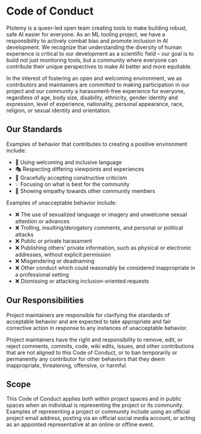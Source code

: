 # Code of Conduct

Ptolemy is a queer-led open team creating tools to make building robust, safe AI easier for everyone. As an ML tooling project, we have a responsibility to actively combat bias and promote inclusion in AI development. We recognize that understanding the diversity of human experience is critical to our development as a scientific field – our goal is to build not just monitoring tools, but a community where everyone can contribute their unique perspectives to make AI better and more equitable.

In the interest of fostering an open and welcoming environment, we as contributors and maintainers are committed to making participation in our project and our community a harassment-free experience for everyone, regardless of age, body size, disability, ethnicity, gender identity and expression, level of experience, nationality, personal appearance, race, religion, or sexual identity and orientation.

## Our Standards

Examples of behavior that contributes to creating a positive environment include:

* 🌟 Using welcoming and inclusive language
* 🎭 Respecting differing viewpoints and experiences
* 🤔 Gracefully accepting constructive criticism
* 💡 Focusing on what is best for the community
* 💪 Showing empathy towards other community members

Examples of unacceptable behavior include:

* ❌ The use of sexualized language or imagery and unwelcome sexual attention or advances
* ❌ Trolling, insulting/derogatory comments, and personal or political attacks
* ❌ Public or private harassment
* ❌ Publishing others' private information, such as physical or electronic addresses, without explicit permission
* ❌ Misgendering or deadnaming
* ❌ Other conduct which could reasonably be considered inappropriate in a professional setting
* ❌ Dismissing or attacking inclusion-oriented requests

## Our Responsibilities

Project maintainers are responsible for clarifying the standards of acceptable behavior and are expected to take appropriate and fair corrective action in response to any instances of unacceptable behavior.

Project maintainers have the right and responsibility to remove, edit, or reject comments, commits, code, wiki edits, issues, and other contributions that are not aligned to this Code of Conduct, or to ban temporarily or permanently any contributor for other behaviors that they deem inappropriate, threatening, offensive, or harmful.

## Scope

This Code of Conduct applies both within project spaces and in public spaces when an individual is representing the project or its community. Examples of representing a project or community include using an official project email address, posting via an official social media account, or acting as an appointed representative at an online or offline event.
